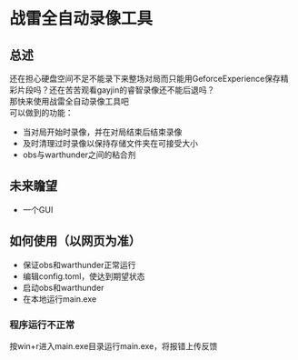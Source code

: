 # 战雷全自动录像工具

## 总述
还在担心硬盘空间不足不能录下来整场对局而只能用GeforceExperience保存精彩片段吗？还在苦苦观看gayjin的睿智录像还不能后退吗？<br>
那快来使用战雷全自动录像工具吧<br>
可以做到的功能：<br>
- 当对局开始时录像，并在对局结束后结束录像
- 及时清理过时录像以保持存储文件夹在可接受大小
- obs与warthunder之间的粘合剂
## 未来瞻望
- 一个GUI
## 如何使用（以网页为准）
- 保证obs和warthunder正常运行
- 编辑config.toml，使达到期望状态
- 启动obs和warthunder
- 在本地运行main.exe
### 程序运行不正常
按win+r进入main.exe目录运行main.exe，将报错上传反馈